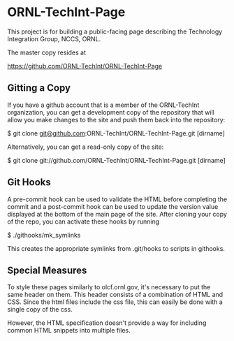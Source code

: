 ORNL-TechInt-Page
=================

This project is for building a public-facing page describing the
Technology Integration Group, NCCS, ORNL.

The master copy resides at

   https://github.com/ORNL-TechInt/ORNL-TechInt-Page


Gitting a Copy
--------------

If you have a github account that is a member of the ORNL-TechInt
organization, you can get a development copy of the repository that
will allow you make changes to the site and push them back into the
repository:

 $ git clone git@github.com:ORNL-TechInt/ORNL-TechInt-Page.git [dirname]

Alternatively, you can get a read-only copy of the site:

 $ git clone git://github.com/ORNL-TechInt/ORNL-TechInt-Page.git [dirname]


Git Hooks
---------

A pre-commit hook can be used to validate the HTML before completing
the commit and a post-commit hook can be used to update the version
value displayed at the bottom of the main page of the site. After
cloning your copy of the repo, you can activate these hooks by running

   $ ./githooks/mk_symlinks

This creates the appropriate symlinks from .git/hooks to scripts in
githooks.


Special Measures
----------------

To style these pages similarly to olcf.ornl.gov, it's necessary to put
the same header on them. This header consists of a combination of HTML
and CSS. Since the html files include the css file, this can easily be
done with a single copy of the css.

However, the HTML specification doesn't provide a way for including
common HTML snippets into multiple files. 